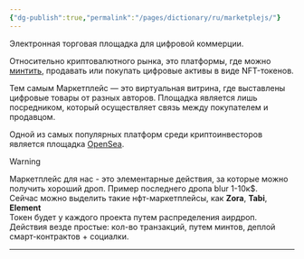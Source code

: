 ```yaml
---
{"dg-publish":true,"permalink":"/pages/dictionary/ru/marketplejs/"}
---
```



Электронная торговая площадка для цифровой коммерции.

Относительно криптовалютного рынка, это платформы, где можно [минтить](https://hackmd.io/3728aFEKSjSUhbJd1MJpyQ), продавать или покупать цифровые активы в виде NFT-токенов.

Тем самым Маркетплейс — это виртуальная витрина, где выставлены цифровые товары от разных авторов. Площадка является лишь посредником, который осуществляет связь между покупателем и продавцом.

Одной из самых популярных платформ среди криптоинвесторов является площадка [OpenSea](https://opensea.io).

Warning

Маркетплейс для нас - это элементарные действия, за которые можно получить хороший дроп. Пример последнего дропа blur 1-10к$.  
Сейчас можно выделить такие нфт-маркетплейсы, как **Zora**, **Tabi**, **Element**  
Токен будет у каждого проекта путем распределения аирдроп. Действия везде простые: кол-во транзакций, путем минтов, деплой смарт-контрактов + социалки.

---
